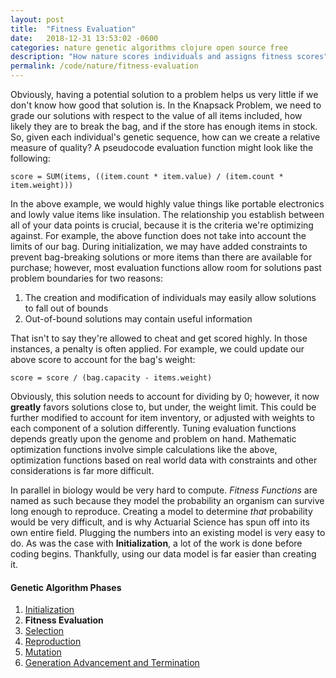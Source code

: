 ```yaml
---
layout: post
title:  "Fitness Evaluation"
date:   2018-12-31 13:53:02 -0600
categories: nature genetic algorithms clojure open source free
description: "How nature scores individuals and assigns fitness scores"
permalink: /code/nature/fitness-evaluation
---
```


Obviously, having a potential solution to a problem helps us very little if we don't know how good that solution is.
In the Knapsack Problem, we need to grade our solutions with respect to the value of all items included, how likely they are to break the bag, and if the store has enough items in stock.
So, given each individual's genetic sequence, how can we create a relative measure of quality?
A pseudocode evaluation function might look like the following:

    score = SUM(items, ((item.count * item.value) / (item.count * item.weight)))

In the above example, we would highly value things like portable electronics and lowly value items like insulation.
The relationship you establish between all of your data points is crucial, because it is the criteria we're optimizing against.
For example, the above function does not take into account the limits of our bag.
During initialization, we may have added constraints to prevent bag-breaking solutions or more items than there are available for purchase; however, most evaluation functions allow room for solutions past problem boundaries for two reasons:

1. The creation and modification of individuals may easily allow solutions to fall out of bounds
2. Out-of-bound solutions may contain useful information

That isn't to say they're allowed to cheat and get scored highly.
In those instances, a penalty is often applied.
For example, we could update our above score to account for the bag's weight:

    score = score / (bag.capacity - items.weight)

Obviously, this solution needs to account for dividing by 0; however, it now **greatly** favors solutions close to, but under, the weight limit.
This could be further modified to account for item inventory, or adjusted with weights to each component of a solution differently.
Tuning evaluation functions depends greatly upon the genome and problem on hand.
Mathematic optimization functions involve simple calculations like the above, optimization functions based on real world data with constraints and other considerations is far more difficult.

In parallel in biology would be very hard to compute.
_Fitness Functions_ are named as such because they model the probability an organism can survive long enough to reproduce.
Creating a model to determine _that_ probability would be very difficult, and is why Actuarial Science has spun off into its own entire field.
Plugging the numbers into an existing model is very easy to do.
As was the case with **Initialization**, a lot of the work is done before coding begins.
Thankfully, using our data model is far easier than creating it.

#### Genetic Algorithm Phases

1. [Initialization](/code/nature/initialization)
2. **Fitness Evaluation**
3. [Selection](/code/nature/selection)
4. [Reproduction](/code/nature/reproduction)
5. [Mutation](/code/nature/mutation)
6. [Generation Advancement and Termination](/code/nature/termination)
